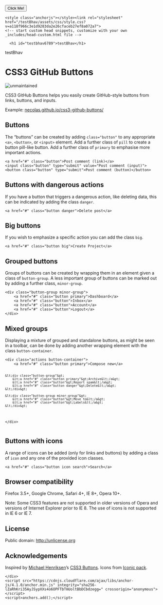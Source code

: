 <html lang="en-US"><head>
    <meta charset="UTF-8">
    <meta http-equiv="X-UA-Compatible" content="IE=edge">
    <meta name="viewport" content="width=device-width, initial-scale=1">
<button type="button">Click Me!</button>
<!-- Begin Jekyll SEO tag v2.8.0 -->
<title>testBhav | testBhav</title>
<meta name="generator" content="Jekyll v3.9.3">
<meta property="og:title" content="testBhav">
<meta property="og:locale" content="en_US">
<meta name="description" content="testBhav">
<meta property="og:description" content="testBhav">
<link rel="canonical" href="https://bhavnakhu.github.io/testBhav/">
<meta property="og:url" content="https://bhavnakhu.github.io/testBhav/">
<meta property="og:site_name" content="testBhav">
<meta property="og:type" content="website">
<meta name="twitter:card" content="summary">
<meta property="twitter:title" content="testBhav">
<script type="application/ld+json">
{"@context":"https://schema.org","@type":"WebSite","description":"testBhav","headline":"testBhav","name":"testBhav","url":"https://bhavnakhu.github.io/testBhav/"}</script>
<!-- End Jekyll SEO tag -->

    <style class="anchorjs"></style><link rel="stylesheet" href="/testBhav/assets/css/style.css?v=a118f966c3e1d9283da2e26cfaceb27ef8a072a7">
    <!-- start custom head snippets, customize with your own _includes/head-custom.html file -->

<!-- Setup Google Analytics -->



<!-- You can set your favicon here -->
<!-- link rel="shortcut icon" type="image/x-icon" href="/testBhav/favicon.ico" -->

<!-- end custom head snippets -->

  </head>
  <body>
    <div class="container-lg px-3 my-5 markdown-body">
      

      <h1 id="testbhav6789">testBhav</h1>
<p>testBhav</p>

<h1 id="css3-github-buttons">CSS3 GitHub Buttons</h1>

<p><img src="http://img.shields.io/badge/status-unmaintained-red.png" alt="unmaintained"></p>

<p>CSS3 GitHub Buttons helps you easily create GitHub-style buttons from links, buttons, and inputs.</p>

<p>Example: <a href="http://necolas.github.io/css3-github-buttons/">necolas.github.io/css3-github-buttons/</a></p>

<h2 id="buttons">Buttons<a class="anchorjs-link " href="#buttons" aria-label="Anchor" data-anchorjs-icon="" style="font: 1em / 1 anchorjs-icons; padding-left: 0.375em;"></a></h2>

<p>The “buttons” can be created by adding <code class="language-plaintext highlighter-rouge">class="button"</code> to any appropriate <code class="language-plaintext highlighter-rouge">&lt;a&gt;</code>, <code class="language-plaintext highlighter-rouge">&lt;button&gt;</code>, or <code class="language-plaintext highlighter-rouge">&lt;input&gt;</code> element. Add a further class of <code class="language-plaintext highlighter-rouge">pill</code> to create a button pill-like button. Add a further class of <code class="language-plaintext highlighter-rouge">primary</code> to emphasise more important actions.</p>

<div class="language-plaintext highlighter-rouge"><div class="highlight"><pre class="highlight"><code>&lt;a href="#" class="button"&gt;Post comment (link)&lt;/a&gt;
&lt;input class="button" type="submit" value="Post comment (input)"&gt;
&lt;button class="button" type="submit"&gt;Post comment (button)&lt;/button&gt;
</code></pre></div></div>

<h2 id="buttons-with-dangerous-actions">Buttons with dangerous actions<a class="anchorjs-link " href="#buttons-with-dangerous-actions" aria-label="Anchor" data-anchorjs-icon="" style="font: 1em / 1 anchorjs-icons; padding-left: 0.375em;"></a></h2>

<p>If you have a button that triggers a dangerous action, like deleting data, this can be indicated by adding the class <code class="language-plaintext highlighter-rouge">danger</code>.</p>

<div class="language-plaintext highlighter-rouge"><div class="highlight"><pre class="highlight"><code>&lt;a href="#" class="button danger"&gt;Delete post&lt;/a&gt;
</code></pre></div></div>

<h2 id="big-buttons">Big buttons<a class="anchorjs-link " href="#big-buttons" aria-label="Anchor" data-anchorjs-icon="" style="font: 1em / 1 anchorjs-icons; padding-left: 0.375em;"></a></h2>

<p>If you wish to emphasize a specific action you can add the class <code class="language-plaintext highlighter-rouge">big</code>.</p>

<div class="language-plaintext highlighter-rouge"><div class="highlight"><pre class="highlight"><code>&lt;a href="#" class="button big"&gt;Create Project&lt;/a&gt;
</code></pre></div></div>

<h2 id="grouped-buttons">Grouped buttons<a class="anchorjs-link " href="#grouped-buttons" aria-label="Anchor" data-anchorjs-icon="" style="font: 1em / 1 anchorjs-icons; padding-left: 0.375em;"></a></h2>

<p>Groups of buttons can be created by wrapping them in an element given a class of <code class="language-plaintext highlighter-rouge">button-group</code>. A less important group of buttons can be marked out by adding a further class, <code class="language-plaintext highlighter-rouge">minor-group</code>.</p>

<div class="language-plaintext highlighter-rouge"><div class="highlight"><pre class="highlight"><code>&lt;div class="button-group minor-group"&gt;
    &lt;a href="#" class="button primary"&gt;Dashboard&lt;/a&gt;
    &lt;a href="#" class="button"&gt;Inbox&lt;/a&gt;
    &lt;a href="#" class="button"&gt;Account&lt;/a&gt;
    &lt;a href="#" class="button"&gt;Logout&lt;/a&gt;
&lt;/div&gt;
</code></pre></div></div>

<h2 id="mixed-groups">Mixed groups<a class="anchorjs-link " href="#mixed-groups" aria-label="Anchor" data-anchorjs-icon="" style="font: 1em / 1 anchorjs-icons; padding-left: 0.375em;"></a></h2>

<p>Displaying a mixture of grouped and standalone buttons, as might be seen in a toolbar, can be done by adding another wrapping element with the class <code class="language-plaintext highlighter-rouge">button-container</code>.</p>

<div class="language-plaintext highlighter-rouge"><div class="highlight"><pre class="highlight"><code>&lt;div class="actions button-container"&gt;
    &lt;a href="#" class="button primary"&gt;Compose new&lt;/a&gt;

    &lt;div class="button-group"&gt;
        &lt;a href="#" class="button primary"&gt;Archive&lt;/a&gt;
        &lt;a href="#" class="button"&gt;Report spam&lt;/a&gt;
        &lt;a href="#" class="button danger"&gt;Delete&lt;/a&gt;
    &lt;/div&gt;

    &lt;div class="button-group minor-group"&gt;
        &lt;a href="#" class="button"&gt;Move to&lt;/a&gt;
        &lt;a href="#" class="button"&gt;Labels&lt;/a&gt;
    &lt;/div&gt;
&lt;/div&gt;
</code></pre></div></div>

<h2 id="buttons-with-icons">Buttons with icons<a class="anchorjs-link " href="#buttons-with-icons" aria-label="Anchor" data-anchorjs-icon="" style="font: 1em / 1 anchorjs-icons; padding-left: 0.375em;"></a></h2>

<p>A range of icons can be added (only for links and buttons) by adding a class of <code class="language-plaintext highlighter-rouge">icon</code> and any one of the provided icon classes.</p>

<div class="language-plaintext highlighter-rouge"><div class="highlight"><pre class="highlight"><code>&lt;a href="#" class="button icon search"&gt;Search&lt;/a&gt;
</code></pre></div></div>

<h2 id="browser-compatibility">Browser compatibility<a class="anchorjs-link " href="#browser-compatibility" aria-label="Anchor" data-anchorjs-icon="" style="font: 1em / 1 anchorjs-icons; padding-left: 0.375em;"></a></h2>

<p>Firefox 3.5+, Google Chrome, Safari 4+, IE 8+, Opera 10+.</p>

<p>Note: Some CSS3 features are not supported in older versions of Opera and versions of Internet Explorer prior to IE 8. The use of icons is not supported in IE 6 or IE 7.</p>

<h2 id="license">License<a class="anchorjs-link " href="#license" aria-label="Anchor" data-anchorjs-icon="" style="font: 1em / 1 anchorjs-icons; padding-left: 0.375em;"></a></h2>

<p>Public domain: <a href="http://unlicense.org">http://unlicense.org</a></p>

<h2 id="acknowledgements">Acknowledgements<a class="anchorjs-link " href="#acknowledgements" aria-label="Anchor" data-anchorjs-icon="" style="font: 1em / 1 anchorjs-icons; padding-left: 0.375em;"></a></h2>

<p>Inspired by <a href="http://michaelhenriksen.dk">Michael Henriksen</a>’s <a href="http://github.com/michenriksen/css3buttons">CSS3 Buttons</a>. Icons from <a href="http://somerandomdude.com/projects/iconic/">Iconic pack</a>.</p>


      
    </div>
    <script src="https://cdnjs.cloudflare.com/ajax/libs/anchor-js/4.1.0/anchor.min.js" integrity="sha256-lZaRhKri35AyJSypXXs4o6OPFTbTmUoltBbDCbdzegg=" crossorigin="anonymous"></script>
    <script>anchors.add();</script>
  

</body></html>
